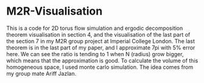 # M2R-Visualisation
This is a code for 2D torus flow simulation and ergodic decomposition theorem visualisation in section 4, and the visualisation of the last part of the section 7 in my M2R group project at Imperial College London. The last theorem is in the last part of my paper, and I approximate 7pi with 5% error here. We can see the ratio is tending to 1 when N (radius) grow bigger, which means that the approximation is good. To calculate the volume of this homogeneous space, I used monte carlo simulation. The idea comes from my group mate Ariff Jazlan.
